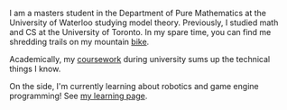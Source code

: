 I am a masters student in the Department of Pure Mathematics at the University of Waterloo studying model theory. Previously, I studied math and CS at the University of Toronto. In my spare time, you can find me shredding trails on my mountain [bike](/assets/bike.jpg).

Academically, my [coursework](/courses) during university sums up the technical things I know.

On the side, I'm currently learning about robotics and game engine programming! See [my learning page](/portfolio/learning).